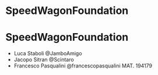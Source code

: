 # SpeedWagonFoundation
# SpeedWagonFoundation
* Luca Staboli      @JamboAmigo
* Jacopo Sitran    @Scintaro
* Francesco Pasqualini @francescopasqualini  MAT. 194179
